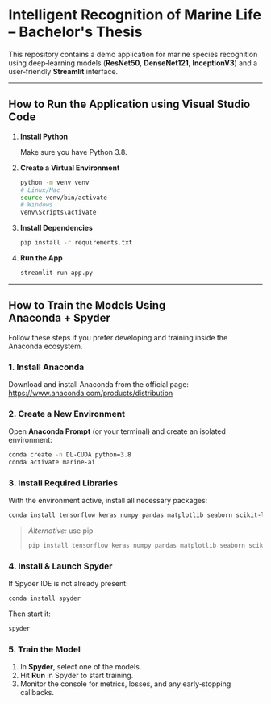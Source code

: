 # Intelligent Recognition of Marine Life – Bachelor's Thesis

This repository contains a demo application for marine species recognition using deep‑learning models (**ResNet50**, **DenseNet121**, **InceptionV3**) and a user‑friendly **Streamlit** interface.

---

## How to Run the Application using Visual Studio Code

1. **Install Python**

   Make sure you have Python 3.8.

2. **Create a Virtual Environment**

   ```bash
   python -m venv venv
   # Linux/Mac
   source venv/bin/activate
   # Windows
   venv\Scripts\activate
   ```

3. **Install Dependencies**

   ```bash
   pip install -r requirements.txt
   ```

4. **Run the App**

   ```bash
   streamlit run app.py
   ```

---

## How to Train the Models Using Anaconda + Spyder

Follow these steps if you prefer developing and training inside the Anaconda ecosystem.

### 1. Install Anaconda

Download and install Anaconda from the official page:  
<https://www.anaconda.com/products/distribution>

### 2. Create a New Environment

Open **Anaconda Prompt** (or your terminal) and create an isolated environment:

```bash
conda create -n DL-CUDA python=3.8
conda activate marine-ai
```

### 3. Install Required Libraries

With the environment active, install all necessary packages:

```bash
conda install tensorflow keras numpy pandas matplotlib seaborn scikit-learn opencv
```

> *Alternative:* use pip  
> ```bash
> pip install tensorflow keras numpy pandas matplotlib seaborn scikit-learn opencv-python
> ```

### 4. Install & Launch Spyder

If Spyder IDE is not already present:

```bash
conda install spyder
```

Then start it:

```bash
spyder
```

### 5. Train the Model

1. In **Spyder**, select one of the models.  
2. Hit **Run** in Spyder to start training.  
3. Monitor the console for metrics, losses, and any early‑stopping callbacks.

